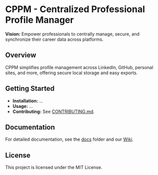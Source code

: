 # CPPM - Centralized Professional Profile Manager

**Vision:** Empower professionals to centrally manage, secure, and synchronize their career data across platforms.

## Overview
CPPM simplifies profile management across LinkedIn, GitHub, personal sites, and more, offering secure local storage and easy exports.

## Getting Started
- **Installation:** ...
- **Usage:** ...
- **Contributing:** See [CONTRIBUTING.md](CONTRIBUTING.md).

## Documentation
For detailed documentation, see the [docs](docs/) folder and our [Wiki](https://github.com/your-org/cppm-centralized-profile-manager/wiki).

## License
This project is licensed under the MIT License.
